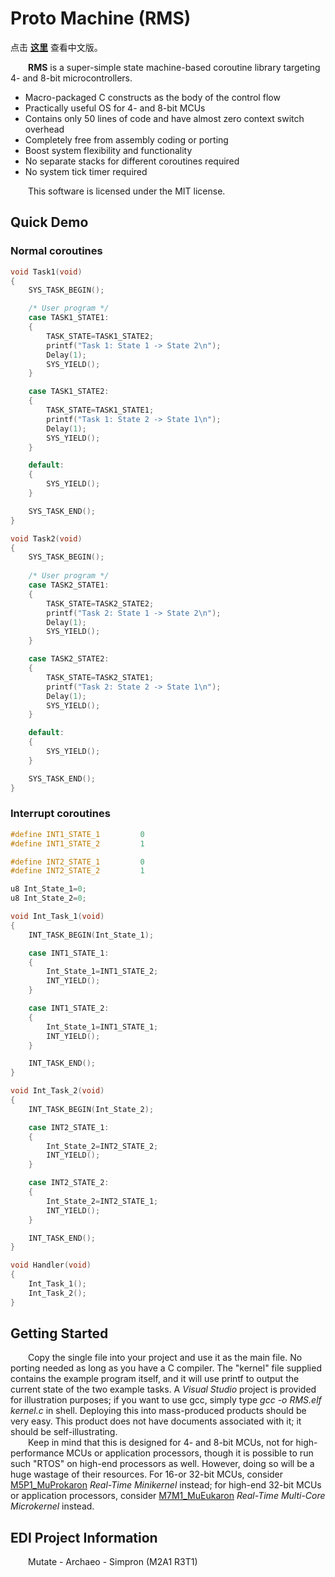 # Proto Machine (RMS)

点击 **[这里](README_CN.md)** 查看中文版。

&ensp;&ensp;&ensp;&ensp;**RMS** is a super-simple state machine-based coroutine library targeting 4- and 8-bit microcontrollers.
- Macro-packaged C constructs as the body of the control flow
- Practically useful OS for 4- and 8-bit MCUs
- Contains only 50 lines of code and have almost zero context switch overhead
- Completely free from assembly coding or porting
- Boost system flexibility and functionality
- No separate stacks for different coroutines required
- No system tick timer required

&ensp;&ensp;&ensp;&ensp;This software is licensed under the MIT license.

## Quick Demo
### Normal coroutines
```C
void Task1(void)
{
    SYS_TASK_BEGIN();

    /* User program */
    case TASK1_STATE1:
    {
        TASK_STATE=TASK1_STATE2;
        printf("Task 1: State 1 -> State 2\n");
        Delay(1);
        SYS_YIELD();
    }

    case TASK1_STATE2:
    {
        TASK_STATE=TASK1_STATE1;
        printf("Task 1: State 2 -> State 1\n");
        Delay(1);
        SYS_YIELD();
    }

    default:
    {
        SYS_YIELD();
    }

    SYS_TASK_END();
}

void Task2(void)
{
    SYS_TASK_BEGIN();
    
    /* User program */
    case TASK2_STATE1:
    {
        TASK_STATE=TASK2_STATE2;
        printf("Task 2: State 1 -> State 2\n");
        Delay(1);
        SYS_YIELD();
    }

    case TASK2_STATE2:
    {
        TASK_STATE=TASK2_STATE1;
        printf("Task 2: State 2 -> State 1\n");
        Delay(1);
        SYS_YIELD();
    }

    default:
    {
        SYS_YIELD();
    }

    SYS_TASK_END();
}
```

### Interrupt coroutines 
```C
#define INT1_STATE_1         0
#define INT1_STATE_2         1

#define INT2_STATE_1         0
#define INT2_STATE_2         1

u8 Int_State_1=0;
u8 Int_State_2=0;

void Int_Task_1(void)
{
    INT_TASK_BEGIN(Int_State_1);

    case INT1_STATE_1:
    {
        Int_State_1=INT1_STATE_2;
        INT_YIELD();
    }

    case INT1_STATE_2:
    {
        Int_State_1=INT1_STATE_1;
        INT_YIELD();
    }

    INT_TASK_END();
}

void Int_Task_2(void)
{
    INT_TASK_BEGIN(Int_State_2);

    case INT2_STATE_1:
    {
        Int_State_2=INT2_STATE_2;
        INT_YIELD();
    }

    case INT2_STATE_2:
    {
        Int_State_2=INT2_STATE_1;
        INT_YIELD();
    }

    INT_TASK_END();
}

void Handler(void)
{
    Int_Task_1();
    Int_Task_2();
}
```

## Getting Started

&ensp;&ensp;&ensp;&ensp;Copy the single file into your project and use it as the main file. No porting needed as long as you have a C compiler. The "kernel" file supplied contains the example program itself, and it will use printf to output the current state of the two example tasks. A _Visual Studio_ project is provided for illustration purposes; if you want to use gcc, simply type _gcc -o RMS.elf kernel.c_ in shell. Deploying this into mass-produced products should be very easy. This product does not have documents associated with it; it should be self-illustrating.  
&ensp;&ensp;&ensp;&ensp;Keep in mind that this is designed for 4- and 8-bit MCUs, not for high-performance MCUs or application processors, though it is possible to run such "RTOS" on high-end processors as well. However, doing so will be a huge wastage of their resources. For 16-or 32-bit MCUs, consider [M5P1_MuProkaron](https://github.com/EDI-Systems/M5P1_MuProkaron) _Real-Time Minikernel_ instead; for high-end 32-bit MCUs or application processors, consider [M7M1_MuEukaron](https://github.com/EDI-Systems/M7M1_MuProkaron) _Real-Time Multi-Core Microkernel_ instead.

## EDI Project Information
&ensp;&ensp;&ensp;&ensp;Mutate - Archaeo - Simpron (M2A1 R3T1)

